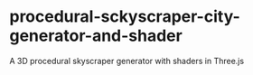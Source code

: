 # procedural-sckyscraper-city-generator-and-shader
A 3D procedural skyscraper generator with shaders in Three.js
